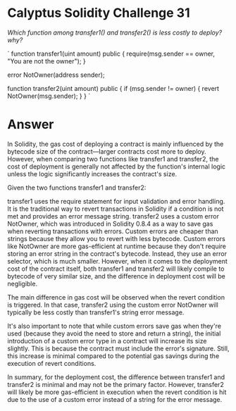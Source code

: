 # Calyptus Solidity Challenge 31

*Which function among transfer1() and transfer2() is less costly to deploy? why?*

`
function transfer1(uint amount) public {
    require(msg.sender == owner, "You are not the owner");
}

error NotOwner(address sender);

function transfer2(uint amount) public {
    if (msg.sender != owner) {
        revert NotOwner(msg.sender);
    }
}
`
# Answer
In Solidity, the gas cost of deploying a contract is mainly influenced by the bytecode size of the contract—larger contracts cost more to deploy. However, when comparing two functions like transfer1 and transfer2, the cost of deployment is generally not affected by the function's internal logic unless the logic significantly increases the contract's size.

Given the two functions transfer1 and transfer2:

transfer1 uses the require statement for input validation and error handling. It is the traditional way to revert transactions in Solidity if a condition is not met and provides an error message string.
transfer2 uses a custom error NotOwner, which was introduced in Solidity 0.8.4 as a way to save gas when reverting transactions with errors. Custom errors are cheaper than strings because they allow you to revert with less bytecode.
Custom errors like NotOwner are more gas-efficient at runtime because they don't require storing an error string in the contract's bytecode. Instead, they use an error selector, which is much smaller. However, when it comes to the deployment cost of the contract itself, both transfer1 and transfer2 will likely compile to bytecode of very similar size, and the difference in deployment cost will be negligible.

The main difference in gas cost will be observed when the revert condition is triggered. In that case, transfer2 using the custom error NotOwner will typically be less costly than transfer1's string error message.

It's also important to note that while custom errors save gas when they're used (because they avoid the need to store and return a string), the initial introduction of a custom error type in a contract will increase its size slightly. This is because the contract must include the error's signature. Still, this increase is minimal compared to the potential gas savings during the execution of revert conditions.

In summary, for the deployment cost, the difference between transfer1 and transfer2 is minimal and may not be the primary factor. However, transfer2 will likely be more gas-efficient in execution when the revert condition is hit due to the use of a custom error instead of a string for the error message.
